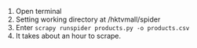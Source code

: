 1. Open terminal
2. Setting working directory at /hktvmall/spider
3. Enter `scrapy runspider products.py -o products.csv`
4. It takes about an hour to scrape.
